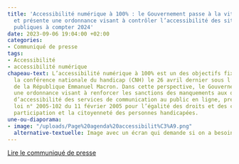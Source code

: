 ```yaml
---
title: 'Accessibilité numérique à 100% : le Gouvernement passe à la vitesse supérieure
  et présente une ordonnance visant à contrôler l’accessibilité des sites des administrations
  publiques à compter 2024'
date: 2023-09-06 19:04:00 +02:00
categories:
- Communiqué de presse
tags:
- Accessibilité
- accessibilité numérique
chapeau-text: L’accessibilité numérique à 100% est un des objectifs fixés lors de
  la conférence nationale du handicap (CNH) le 26 avril dernier sous l’égide du Président
  de la République Emmanuel Macron. Dans cette perspective, le Gouvernement présente
  une ordonnance visant à renforcer les sanctions des manquements aux obligations
  d’accessibilité des services de communication au public en ligne, prévues dans la
  loi n° 2005-102 du 11 février 2005 pour l’égalité des droits et des chances, la
  participation et la citoyenneté des personnes handicapées.
une-ou-diaporama:
- image: "/uploads/Page%20agenda%20accessibilit%C3%A9.png"
  alternative-textuelle: Image avec un écran qui demande si on a besoin d'aide
---
```


<div class="lien-important"><p><a href="https://www.numerique.gouv.fr/espace-presse/accessibilite-numerique-a-100-percent-le-gouvernement-passe-a-la-vitesse-superieure-et-presente-une-ordonnance-visant-a-controler-laccessibilite-des-sites-des-administrations-publiques-a-compter-2024/">Lire le communiqué de presse</a></p></div>